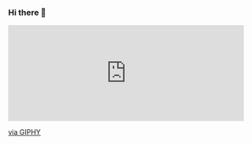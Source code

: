 ### Hi there 👋

<!--
**ntehseen/ntehseen** is a ✨ _special_ ✨ repository because its `README.md` (this file) appears on your GitHub profile.

Here are some ideas to get you started:

- 🔭 I’m currently working on ...
- 🌱 I’m currently learning ...
- 👯 I’m looking to collaborate on ...
- 🤔 I’m looking for help with ...
- 💬 Ask me about ...
- 📫 How to reach me: ...
- 😄 Pronouns: ...
- ⚡ Fun fact: ...
-->
<iframe src="https://giphy.com/embed/4knozU8q9AXvpod9qy" width="480" height="196" frameBorder="0" class="giphy-embed" allowFullScreen></iframe><p><a href="https://giphy.com/gifs/code-matrix-security-4knozU8q9AXvpod9qy">via GIPHY</a></p>
